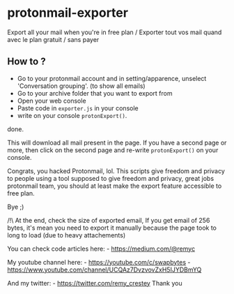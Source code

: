 # protonmail-exporter

Export all your mail when you're in free plan / Exporter tout vos mail quand avec le plan gratuit / sans payer

## How to ? 

- Go to your protonmail account and in setting/apparence, unselect 'Conversation grouping'. (to show all emails)
- Go to your archive folder that you want to export from
- Open your web console
- Paste code in `exporter.js` in your console
- write on your console `protonExport()`.

done.

This will download all mail present in the page.
If you have a second page or more, then click on the second page and re-write `protonExport()` on your console.

Congrats, you hacked Protonmail, lol.
This scripts give freedom and privacy to people using a tool supposed to give freedom and privacy, great jobs protonmail team, you should at least make the export feature accessible to free plan.

Bye ;) 

/!\ At the end, check the size of exported email, 
If you get email of 256 bytes, it's mean you need to export it manually because the page took to long to load (due to heavy attachements)


You can check code articles here:
	- https://medium.com/@remyc 

My youtube channel here:
	- https://youtube.com/c/swapbytes
	- https://www.youtube.com/channel/UCQAz7DvzvovZxH5IJYDBmYQ

And my twitter: 
 	- https://twitter.com/remy_crestey
Thank you



